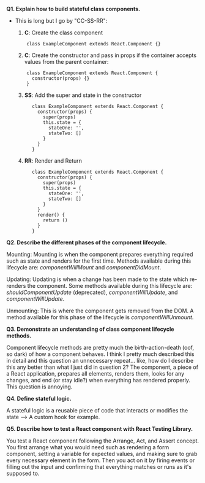 **Q1. Explain how to build stateful class components.**
- This is long but I go by "CC-SS-RR": 

  1. **C**: Create the class component
    ```
        class ExampleComponent extends React.Component {}
    ```

  2. **C**: Create the constructor and pass in props if the container accepts values from the parent container:
    ```
        class ExampleComponent extends React.Component {
          constructor(props) {}
        }
    ```

  3. **SS**: Add the super and state in the constructor
  ```
        class ExampleComponent extends React.Component {
          constructor(props) {
            super(props)
            this.state = {
              stateOne: '',
              stateTwo: []
            }
          }
        }
  ```

  4. **RR**: Render and Return
  ```
        class ExampleComponent extends React.Component {
          constructor(props) {
            super(props)
            this.state = {
              stateOne: '',
              stateTwo: []
            }
          }
          render() {
            return ()
          }
        }
  ```

**Q2. Describe the different phases of the component lifecycle.**

  Mounting: Mounting is when the component prepares everything required such as state and renders for the first time. Methods available during this lifecycle are: _componentWillMount_ and _componentDidMount_.

  Updating: Updating is when a change has been made to the state which re-renders the component. Some methods available during this lifecycle are: _shouldComponentUpdate_ (deprecated),  _componentWillUpdate_, and _componentWillUpdate_.

  Unmounting: This is where the component gets removed from the DOM. A method available for this phase of the lifecycle is _componentWillUnmount_.


**Q3. Demonstrate an understanding of class component lifecycle methods.**

Component lifecycle methods are pretty much the birth-action-death (oof, so dark) of how a component behaves. I think I pretty much described this in detail and this question an unnecessary repeat... like, how do I describe this any better than what I just did in question 2? The component, a piece of a React application, prepares all elements, renders them, looks for any changes, and end (or stay idle?) when everything has rendered properly. This question is annoying.


**Q4. Define stateful logic.**

A stateful logic is a reusable piece of code that interacts or modifies the state --> A custom hook for example.


**Q5. Describe how to test a React component with React Testing Library.**

You test a React component following the Arrange, Act, and Assert concept. You first arrange what you would need such as rendering a form component, setting a variable for expected values, and making sure to grab every necessary element in the form. Then you act on it by firing events or filling out the input and confirming that everything matches or runs as it's supposed to. 
